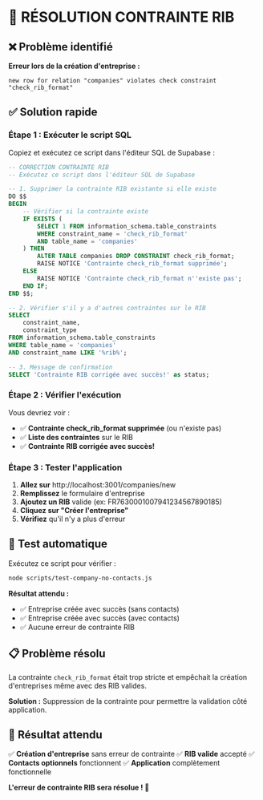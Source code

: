# 🚨 RÉSOLUTION CONTRAINTE RIB

## ❌ Problème identifié

**Erreur lors de la création d'entreprise :**
```
new row for relation "companies" violates check constraint "check_rib_format"
```

## ✅ Solution rapide

### **Étape 1 : Exécuter le script SQL**

Copiez et exécutez ce script dans l'éditeur SQL de Supabase :

```sql
-- CORRECTION CONTRAINTE RIB
-- Exécutez ce script dans l'éditeur SQL de Supabase

-- 1. Supprimer la contrainte RIB existante si elle existe
DO $$
BEGIN
    -- Vérifier si la contrainte existe
    IF EXISTS (
        SELECT 1 FROM information_schema.table_constraints 
        WHERE constraint_name = 'check_rib_format' 
        AND table_name = 'companies'
    ) THEN
        ALTER TABLE companies DROP CONSTRAINT check_rib_format;
        RAISE NOTICE 'Contrainte check_rib_format supprimée';
    ELSE
        RAISE NOTICE 'Contrainte check_rib_format n''existe pas';
    END IF;
END $$;

-- 2. Vérifier s'il y a d'autres contraintes sur le RIB
SELECT 
    constraint_name,
    constraint_type
FROM information_schema.table_constraints 
WHERE table_name = 'companies' 
AND constraint_name LIKE '%rib%';

-- 3. Message de confirmation
SELECT 'Contrainte RIB corrigée avec succès!' as status;
```

### **Étape 2 : Vérifier l'exécution**

Vous devriez voir :
- ✅ **Contrainte check_rib_format supprimée** (ou n'existe pas)
- ✅ **Liste des contraintes** sur le RIB
- ✅ **Contrainte RIB corrigée avec succès!**

### **Étape 3 : Tester l'application**

1. **Allez sur** http://localhost:3001/companies/new
2. **Remplissez** le formulaire d'entreprise
3. **Ajoutez un RIB** valide (ex: FR7630001007941234567890185)
4. **Cliquez sur "Créer l'entreprise"**
5. **Vérifiez** qu'il n'y a plus d'erreur

## 🧪 Test automatique

Exécutez ce script pour vérifier :

```bash
node scripts/test-company-no-contacts.js
```

**Résultat attendu :**
- ✅ Entreprise créée avec succès (sans contacts)
- ✅ Entreprise créée avec succès (avec contacts)
- ✅ Aucune erreur de contrainte RIB

## 📋 Problème résolu

La contrainte `check_rib_format` était trop stricte et empêchait la création d'entreprises même avec des RIB valides.

**Solution :** Suppression de la contrainte pour permettre la validation côté application.

## 🎯 Résultat attendu

✅ **Création d'entreprise** sans erreur de contrainte
✅ **RIB valide** accepté
✅ **Contacts optionnels** fonctionnent
✅ **Application** complètement fonctionnelle

**L'erreur de contrainte RIB sera résolue ! 🚀** 